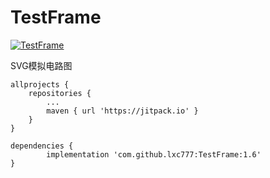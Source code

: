 # TestFrame

[![TestFrame](https://jitpack.io/v/lxc777/TestFrame.svg)](https://jitpack.io/#lxc777/TestFrame)

	
SVG模拟电路图

	allprojects {
		repositories {
			...
			maven { url 'https://jitpack.io' }
		}
	}
  
  	dependencies {
	        implementation 'com.github.lxc777:TestFrame:1.6'
	}
  
  
